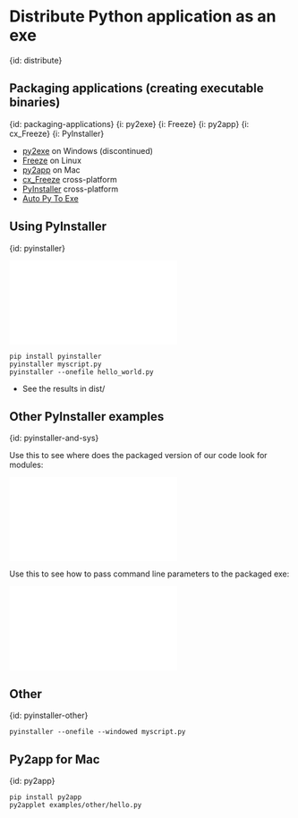 # Distribute Python application as an exe
{id: distribute}

## Packaging applications (creating executable binaries)
{id: packaging-applications}
{i: py2exe}
{i: Freeze}
{i: py2app}
{i: cx_Freeze}
{i: PyInstaller}

* [py2exe](http://www.py2exe.org/) on Windows (discontinued)
* [Freeze](https://wiki.python.org/moin/Freeze) on Linux
* [py2app](https://py2app.readthedocs.io/en/latest/) on Mac
* [cx_Freeze](http://cx-freeze.sourceforge.net/) cross-platform
* [PyInstaller](http://www.pyinstaller.org/) cross-platform
* [Auto Py To Exe](https://nitratine.net/blog/post/auto-py-to-exe/)


## Using PyInstaller
{id: pyinstaller}

![](examples/package/hello_world.py)

```
pip install pyinstaller
pyinstaller myscript.py
pyinstaller --onefile hello_world.py
```

* See the results in dist/

## Other PyInstaller examples
{id: pyinstaller-and-sys}

Use this to see where does the packaged version of our code look for modules:

![](examples/package/syspath.py)


Use this to see how to pass command line parameters to the packaged exe:

![](examples/package/cli.py)


## Other
{id: pyinstaller-other}

```
pyinstaller --onefile --windowed myscript.py
```

## Py2app for Mac
{id: py2app}

```
pip install py2app
py2applet examples/other/hello.py
```


